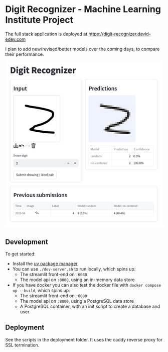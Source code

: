# Digit Recognizer - Machine Learning Institute Project

The full stack application is deployed at https://digit-recognizer.david-edey.com

I plan to add new/revised/better models over the coming days, to compare their performance.

![A screenshot of the digit recognizer application](./screenshot.png)

## Development

To get started:

* Install the [uv package manager](https://docs.astral.sh/uv/getting-started/installation/)
* You can use `./dev-server.sh` to run locally, which spins up:
  * The streamlit front-end on `:6080`
  * The model api on `:8000`, using an in-memory data store
* If you have docker you can also test the docker file with `docker compose up --build`, which spins up:
  * The streamlit front-end on `:6080`
  * The model api on `:8000`, using a PostgreSQL data store
  * A PostgreSQL container, with an init script to create a database and user 

## Deployment

See the scripts in the deployment folder. It uses the caddy reverse proxy for SSL termination.
